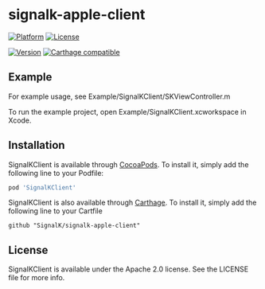# signalk-apple-client

[![Platform](https://img.shields.io/cocoapods/p/SignalKClient.svg?style=flat)](https://cocoapods.org/pods/SignalKClient)
[![License](https://img.shields.io/cocoapods/l/SignalKClient.svg?style=flat)](https://cocoapods.org/pods/SignalKClient)

[![Version](https://img.shields.io/cocoapods/v/SignalKClient.svg?style=flat)](https://cocoapods.org/pods/SignalKClient)
[![Carthage compatible](https://img.shields.io/badge/Carthage-compatible-4BC51D.svg?style=flat)](https://github.com/Carthage/Carthage)

## Example

For example usage, see Example/SignalKClient/SKViewController.m

To run the example project, open Example/SignalKClient.xcworkspace in Xcode.

## Installation

SignalKClient is available through [CocoaPods](https://cocoapods.org). To install
it, simply add the following line to your Podfile:

```ruby
pod 'SignalKClient'
```

SignalKClient is also available through [Carthage](https://github.com/carthage/carthage). To install it, simply add the following line to your Cartfile

```
github "SignalK/signalk-apple-client"
```

## License

SignalKClient is available under the Apache 2.0 license. See the LICENSE file for more info.
